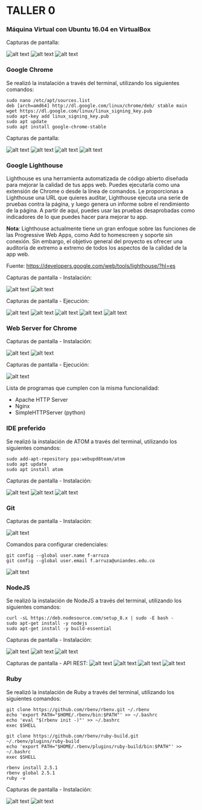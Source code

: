 # TALLER 0

### Máquina Virtual con Ubuntu 16.04 en VirtualBox
Capturas de pantalla:

![alt text](vm01.png)
![alt text](vm02.png)
![alt text](vm03.png)

### Google Chrome
Se realizó la instalación a través del terminal, utilizando los siguientes comandos:
```
sudo nano /etc/apt/sources.list
deb [arch=amd64] http://dl.google.com/linux/chrome/deb/ stable main
wget https://dl.google.com/linux/linux_signing_key.pub
sudo apt-key add linux_signing_key.pub
sudo apt update
sudo apt install google-chrome-stable
```
Capturas de pantalla:

![alt text](chrome01.png)
![alt text](chrome02.png)
![alt text](chrome03.png)
![alt text](chrome04.png)

### Google Lighthouse
Lighthouse es una herramienta automatizada de código abierto diseñada para mejorar la calidad de tus apps web. Puedes ejecutarla como una extensión de Chrome o desde la línea de comandos. Le proporcionas a Lighthouse una URL que quieres auditar, Lighthouse ejecuta una serie de pruebas contra la página, y luego genera un informe sobre el rendimiento de la página. A partir de aquí, puedes usar las pruebas desaprobadas como indicadores de lo que puedes hacer para mejorar tu app.

__Nota__: Lighthouse actualmente tiene un gran enfoque sobre las funciones de las Progressive Web Apps, como Add to homescreen y soporte sin conexión. Sin embargo, el objetivo general del proyecto es ofrecer una auditoría de extremo a extremo de todos los aspectos de la calidad de la app web.

Fuente: https://developers.google.com/web/tools/lighthouse/?hl=es

Capturas de pantalla - Instalación:

![alt text](lighthouse01.png)
![alt text](lighthouse02.png)

Capturas de pantalla - Ejecución:

![alt text](lighthouse_test01.png)
![alt text](lighthouse_test02.png)
![alt text](lighthouse_test03.png)
![alt text](lighthouse_test04.png)
![alt text](lighthouse_test05.png)

### Web Server for Chrome
Capturas de pantalla - Instalación:

![alt text](webserver_chrome01.png)
![alt text](webserver_chrome02.png)

Capturas de pantalla - Ejecución:

![alt text](webserver_chrome03.png)

Lista de programas que cumplen con la misma funcionalidad:
 - Apache HTTP Server
 - Nginx
 - SimpleHTTPServer (python)

### IDE preferido
Se realizó la instalación de ATOM a través del terminal, utilizando los siguientes comandos:
```
sudo add-apt-repository ppa:webupd8team/atom
sudo apt update
sudo apt install atom
```

Capturas de pantalla - Instalación:

![alt text](atom01.png)
![alt text](atom02.png)
![alt text](atom03.png)

### Git
Capturas de pantalla - Instalación:

![alt text](git01.png)

Comandos para configurar credenciales:
```
git config --global user.name f-arruza
git config --global user.email f.arruza@uniandes.edu.co
```
![alt text](git02.png)

### NodeJS
Se realizó la instalación de NodeJS a través del terminal, utilizando los siguientes comandos:
```
curl -sL https://deb.nodesource.com/setup_8.x | sudo -E bash -
sudo apt-get install -y nodejs
sudo apt-get install -y build-essential
```

Capturas de pantalla - Instalación:

![alt text](nodejs01.png)
![alt text](nodejs02.png)
![alt text](nodejs03.png)

Capturas de pantalla - API REST:
![alt text](api_rest01.png)
![alt text](api_rest02.png)
![alt text](api_rest03.png)
![alt text](api_rest04.png)

### Ruby
Se realizó la instalación de Ruby a través del terminal, utilizando los siguientes comandos:
```
git clone https://github.com/rbenv/rbenv.git ~/.rbenv
echo 'export PATH="$HOME/.rbenv/bin:$PATH"' >> ~/.bashrc
echo 'eval "$(rbenv init -)"' >> ~/.bashrc
exec $SHELL

git clone https://github.com/rbenv/ruby-build.git ~/.rbenv/plugins/ruby-build
echo 'export PATH="$HOME/.rbenv/plugins/ruby-build/bin:$PATH"' >> ~/.bashrc
exec $SHELL

rbenv install 2.5.1
rbenv global 2.5.1
ruby -v
```

Capturas de pantalla - Instalación:

![alt text](ruby01.png)
![alt text](ruby02.png)
